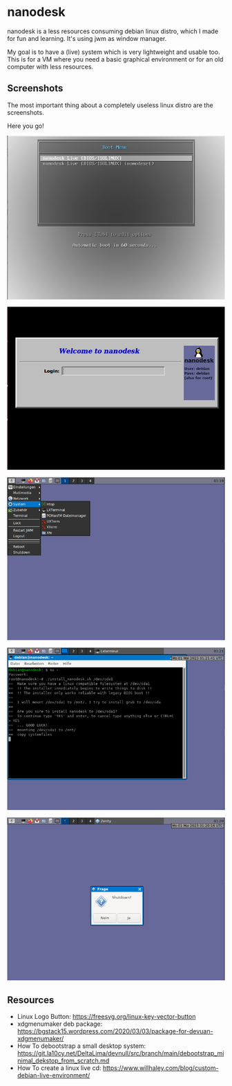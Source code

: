# nanodesk

nanodesk is a less resources consuming debian linux distro, which I made for fun and learning.
It's using jwm as window manager.

My goal is to have a (live) system which is very lightweight and usable too. This is for a VM where you need a basic graphical environment or for an old computer with less resources.

## Screenshots

The most important thing about a completely useless linux distro are the screenshots.

Here you go!


![nanodesk_1](screenshots/nanodesk_1.png)

![nanodesk_2](screenshots/nanodesk_2.png)

![nanodesk_3](screenshots/nanodesk_3.png)

![nanodesk_4](screenshots/nanodesk_4.png)

![nanodesk_5](screenshots/nanodesk_5.png)

## Resources

- Linux Logo Button: https://freesvg.org/linux-key-vector-button
- xdgmenumaker deb package: https://bgstack15.wordpress.com/2020/03/03/package-for-devuan-xdgmenumaker/
- How To debootstrap a small desktop system: https://git.la10cy.net/DeltaLima/devnull/src/branch/main/debootstrap_minimal_dekstop_from_scratch.md
- How To create a linux live cd: https://www.willhaley.com/blog/custom-debian-live-environment/
